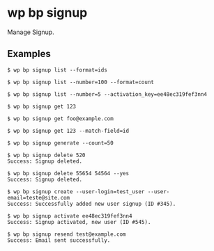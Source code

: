 #	wp bp signup

Manage Signup.

## Examples

	$ wp bp signup list --format=ids

	$ wp bp signup list --number=100 --format=count

	$ wp bp signup list --number=5 --activation_key=ee48ec319fef3nn4

	$ wp bp signup get 123

	$ wp bp signup get foo@example.com

	$ wp bp signup get 123 --match-field=id

	$ wp bp signup generate --count=50

	$ wp bp signup delete 520
	Success: Signup deleted.

	$ wp bp signup delete 55654 54564 --yes
	Success: Signup deleted.

	$ wp bp signup create --user-login=test_user --user-email=teste@site.com
	Success: Successfully added new user signup (ID #345).

	$ wp bp signup activate ee48ec319fef3nn4
	Success: Signup activated, new user (ID #545).

	$ wp bp signup resend test@example.com
	Success: Email sent successfully.
